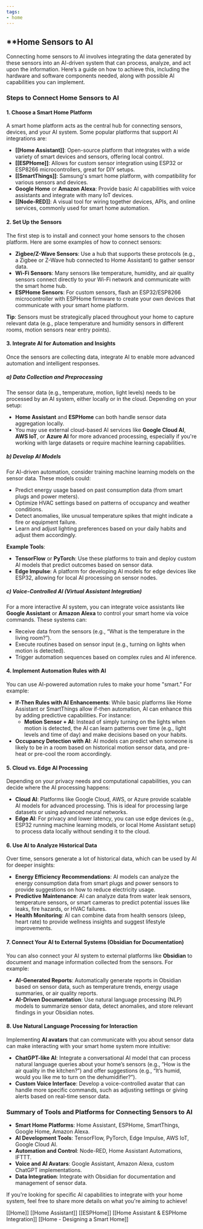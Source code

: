 ```yaml
---
tags: 
- home
---
```


## **Home Sensors to AI

Connecting home sensors to AI involves integrating the data generated by these sensors into an AI-driven system that can process, analyze, and act upon the information. Here’s a guide on how to achieve this, including the hardware and software components needed, along with possible AI capabilities you can implement.

### Steps to Connect Home Sensors to AI

#### 1. **Choose a Smart Home Platform**

A smart home platform acts as the central hub for connecting sensors, devices, and your AI system. Some popular platforms that support AI integrations are:

- **[[Home Assistant]]**: Open-source platform that integrates with a wide variety of smart devices and sensors, offering local control.
- **[[ESPHome]]**: Allows for custom sensor integration using ESP32 or ESP8266 microcontrollers, great for DIY setups.
- **[[SmartThings]]**: Samsung's smart home platform, with compatibility for various sensors and devices.
- **Google Home** or **Amazon Alexa**: Provide basic AI capabilities with voice assistants and integrate with many IoT devices.
- **[[Node-RED]]**: A visual tool for wiring together devices, APIs, and online services, commonly used for smart home automation.

#### 2. **Set Up the Sensors**

The first step is to install and connect your home sensors to the chosen platform. Here are some examples of how to connect sensors:

- **Zigbee/Z-Wave Sensors**: Use a hub that supports these protocols (e.g., a Zigbee or Z-Wave hub connected to Home Assistant) to gather sensor data.
- **Wi-Fi Sensors**: Many sensors like temperature, humidity, and air quality sensors connect directly to your Wi-Fi network and communicate with the smart home hub.
- **ESPHome Sensors**: For custom sensors, flash an ESP32/ESP8266 microcontroller with ESPHome firmware to create your own devices that communicate with your smart home platform.

**Tip**: Sensors must be strategically placed throughout your home to capture relevant data (e.g., place temperature and humidity sensors in different rooms, motion sensors near entry points).

#### 3. **Integrate AI for Automation and Insights**

Once the sensors are collecting data, integrate AI to enable more advanced automation and intelligent responses.

##### a) **Data Collection and Preprocessing**

The sensor data (e.g., temperature, motion, light levels) needs to be processed by an AI system, either locally or in the cloud. Depending on your setup:

- **Home Assistant** and **ESPHome** can both handle sensor data aggregation locally.
- You may use external cloud-based AI services like **Google Cloud AI**, **AWS IoT**, or **Azure AI** for more advanced processing, especially if you're working with large datasets or require machine learning capabilities.

##### b) **Develop AI Models**

For AI-driven automation, consider training machine learning models on the sensor data. These models could:

- Predict energy usage based on past consumption data (from smart plugs and power meters).
- Optimize HVAC settings based on patterns of occupancy and weather conditions.
- Detect anomalies, like unusual temperature spikes that might indicate a fire or equipment failure.
- Learn and adjust lighting preferences based on your daily habits and adjust them accordingly.

**Example Tools**:

- **TensorFlow** or **PyTorch**: Use these platforms to train and deploy custom AI models that predict outcomes based on sensor data.
- **Edge Impulse**: A platform for developing AI models for edge devices like ESP32, allowing for local AI processing on sensor nodes.

##### c) **Voice-Controlled AI (Virtual Assistant Integration)**

For a more interactive AI system, you can integrate voice assistants like **Google Assistant** or **Amazon Alexa** to control your smart home via voice commands. These systems can:

- Receive data from the sensors (e.g., “What is the temperature in the living room?”).
- Execute routines based on sensor input (e.g., turning on lights when motion is detected).
- Trigger automation sequences based on complex rules and AI inference.

#### 4. **Implement Automation Rules with AI**

You can use AI-powered automation rules to make your home "smart." For example:

- **If-Then Rules with AI Enhancements**: While basic platforms like Home Assistant or SmartThings allow if-then automation, AI can enhance this by adding predictive capabilities. For instance:
    - **Motion Sensor + AI**: Instead of simply turning on the lights when motion is detected, the AI can learn patterns over time (e.g., light levels and time of day) and make decisions based on your habits.
- **Occupancy Detection with AI**: AI models can predict when someone is likely to be in a room based on historical motion sensor data, and pre-heat or pre-cool the room accordingly.

#### 5. **Cloud vs. Edge AI Processing**

Depending on your privacy needs and computational capabilities, you can decide where the AI processing happens:

- **Cloud AI**: Platforms like Google Cloud, AWS, or Azure provide scalable AI models for advanced processing. This is ideal for processing large datasets or using advanced neural networks.
- **Edge AI**: For privacy and lower latency, you can use edge devices (e.g., ESP32 running machine learning models, or local Home Assistant setup) to process data locally without sending it to the cloud.

#### 6. **Use AI to Analyze Historical Data**

Over time, sensors generate a lot of historical data, which can be used by AI for deeper insights:

- **Energy Efficiency Recommendations**: AI models can analyze the energy consumption data from smart plugs and power sensors to provide suggestions on how to reduce electricity usage.
- **Predictive Maintenance**: AI can analyze data from water leak sensors, temperature sensors, or smart cameras to predict potential issues like leaks, fire hazards, or HVAC failures.
- **Health Monitoring**: AI can combine data from health sensors (sleep, heart rate) to provide wellness insights and suggest lifestyle improvements.

#### 7. **Connect Your AI to External Systems (Obsidian for Documentation)**

You can also connect your AI system to external platforms like **Obsidian** to document and manage information collected from the sensors. For example:

- **AI-Generated Reports**: Automatically generate reports in Obsidian based on sensor data, such as temperature trends, energy usage summaries, or air quality reports.
- **AI-Driven Documentation**: Use natural language processing (NLP) models to summarize sensor data, detect anomalies, and store relevant findings in your Obsidian notes.

#### 8. **Use Natural Language Processing for Interaction**

Implementing **AI avatars** that can communicate with you about sensor data can make interacting with your smart home system more intuitive:

- **ChatGPT-like AI**: Integrate a conversational AI model that can process natural language queries about your home’s sensors (e.g., “How is the air quality in the kitchen?”) and offer suggestions (e.g., “It’s humid, would you like me to turn on the dehumidifier?”).
- **Custom Voice Interface**: Develop a voice-controlled avatar that can handle more specific commands, such as adjusting settings or giving alerts based on real-time sensor data.

### Summary of Tools and Platforms for Connecting Sensors to AI

- **Smart Home Platforms**: Home Assistant, ESPHome, SmartThings, Google Home, Amazon Alexa.
- **AI Development Tools**: TensorFlow, PyTorch, Edge Impulse, AWS IoT, Google Cloud AI.
- **Automation and Control**: Node-RED, Home Assistant Automations, IFTTT.
- **Voice and AI Avatars**: Google Assistant, Amazon Alexa, custom ChatGPT implementations.
- **Data Integration**: Integrate with Obsidian for documentation and management of sensor data.

If you're looking for specific AI capabilities to integrate with your home system, feel free to share more details on what you're aiming to achieve!

[[Home]]  [[Home Assistant]]  [[ESPHome]]  [[Home Assistant & ESPHome Integration]]  [[Home - Designing a Smart Home]]

